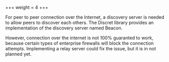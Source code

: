 +++
weight = 4
+++

For peer to peer connection over the Internet, a discovery server is needed to allow peers to discover each others. The Discret library provides an implementation of the discovery server named Beacon.

However, connection over the internet is not 100% guaranted to work, because certain types of enterprise firewalls will block the connection attempts. Implementing a relay server could fix the issue, but it is in not planned yet.